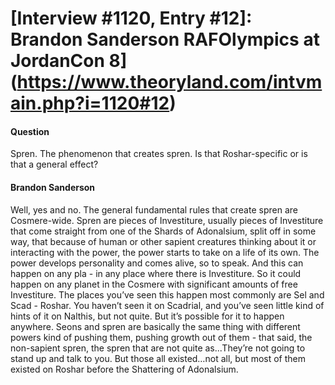 # [Interview #1120, Entry #12]: Brandon Sanderson RAFOlympics at JordanCon 8](https://www.theoryland.com/intvmain.php?i=1120#12)

#### Question

Spren. The phenomenon that creates spren. Is that Roshar-specific or is that a general effect?

#### Brandon Sanderson

Well, yes and no. The general fundamental rules that create spren are Cosmere-wide. Spren are pieces of Investiture, usually pieces of Investiture that come straight from one of the Shards of Adonalsium, split off in some way, that because of human or other sapient creatures thinking about it or interacting with the power, the power starts to take on a life of its own. The power develops personality and comes alive, so to speak. And this can happen on any pla - in any place where there is Investiture. So it could happen on any planet in the Cosmere with significant amounts of free Investiture. The places you’ve seen this happen most commonly are Sel and Scad - Roshar. You haven’t seen it on Scadrial, and you’ve seen little kind of hints of it on Nalthis, but not quite. But it’s possible for it to happen anywhere. Seons and spren are basically the same thing with different powers kind of pushing them, pushing growth out of them - that said, the non-sapient spren, the spren that are not quite as...They’re not going to stand up and talk to you. But those all existed…not all, but most of them existed on Roshar before the Shattering of Adonalsium.

